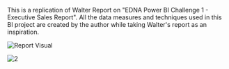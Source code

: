 This is a replication of Walter Report on "EDNA Power BI Challenge 1 - Executive Sales Report". All the data measures and techniques used in this BI project are created by the author while taking Walter's report as an inspiration.

![Report Visual](https://user-images.githubusercontent.com/84292022/218998148-d1d1db2d-1cdc-4cfb-86ec-9abf2bf255fa.PNG)

![2](https://user-images.githubusercontent.com/84292022/218998449-414a5908-5d34-4af5-8bc6-f7405f7f1eab.PNG)
